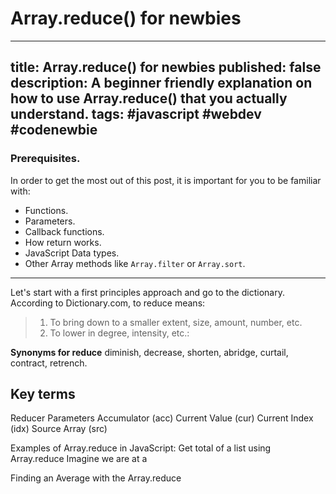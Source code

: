 # Array.reduce() for newbies

---
title: Array.reduce() for newbies
published: false
description: A beginner friendly explanation on how to use  Array.reduce() that you actually understand.
tags: #javascript #webdev #codenewbie
---

### Prerequisites.
In order to get the most out of this post, it is important for you to be familiar with:

- Functions.
- Parameters.
- Callback functions.
- How return works.
- JavaScript Data types.
- Other Array methods like `Array.filter` or `Array.sort`.

--- 

Let's start with a first principles approach and go to the dictionary. According to Dictionary.com, to reduce means:

> 1. To bring down to a smaller extent, size, amount, number, etc.
> 2. To lower in degree, intensity, etc.:

**Synonyms for reduce**
diminish, decrease, shorten, abridge, curtail, contract, retrench.

## Key terms
Reducer
Parameters
Accumulator (acc)
Current Value (cur)
Current Index (idx)
Source Array (src)

Examples of Array.reduce in JavaScript:
Get total of a list using Array.reduce
Imagine we are at a

Finding an Average with the Array.reduce

